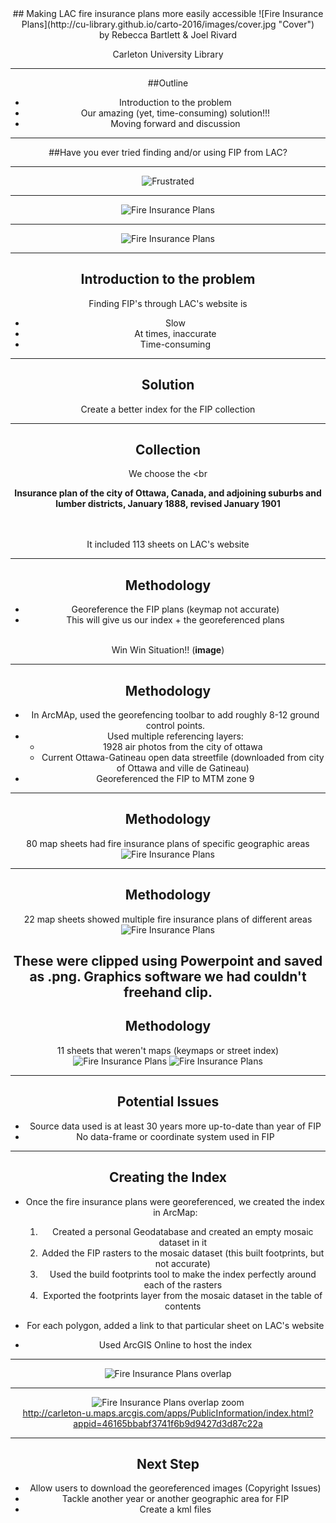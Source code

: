 <div align="Center">
## Making LAC fire insurance plans more easily accessible
![Fire Insurance Plans](http://cu-library.github.io/carto-2016/images/cover.jpg "Cover")<br>
by Rebecca Bartlett & Joel Rivard

Carleton University Library

---
##Outline

 - Introduction to the problem
 - Our amazing (yet, time-consuming) solution!!!
 - Moving forward and discussion

---

##Have you ever tried finding and/or using FIP from LAC?

---
![Frustrated](http://cu-library.github.io/carto-2016/images/frustrated.jpg "Frustrated")

---
![Fire Insurance Plans](http://cu-library.github.io/carto-2016/images/lac_searchresults.jpg "Searching")

---

![Fire Insurance Plans](http://cu-library.github.io/carto-2016/images/lac_search.jpg "Search")

---
## Introduction to the problem
Finding FIP's through LAC's website is

  - Slow
  - At times, inaccurate
  - Time-consuming
---

## Solution

Create a better index for the FIP collection

---

## Collection

We choose the
<br<br>

**Insurance plan of the city of Ottawa, Canada, and adjoining suburbs and lumber districts, January 1888, revised January 1901**

<br><br>
It included 113 sheets on LAC's website

---
## Methodology

- Georeference the FIP plans (keymap not accurate)
- This will give us our index + the georeferenced plans
<br><br>

Win Win Situation!! (**image**)

---
## Methodology

- In ArcMAp, used the georefencing toolbar to add roughly 8-12 ground control points.
- Used multiple referencing layers:
  - 1928 air photos from the city of ottawa
  - Current Ottawa-Gatineau open data streetfile (downloaded from city of Ottawa and ville de Gatineau)
- Georeferenced the FIP to MTM zone 9
---

## Methodology

80 map sheets had fire insurance plans of specific geographic areas
![Fire Insurance Plans](http://cu-library.github.io/carto-2016/images/regular_sheet.jpg "FIP Regular Sheet")

---
## Methodology

22 map sheets showed multiple fire insurance plans of different areas
![Fire Insurance Plans](http://cu-library.github.io/carto-2016/images/split_sheet.jpg "FIP Split-up")

These were clipped using Powerpoint and saved as .png. Graphics software we had couldn't freehand clip.
---
## Methodology

11 sheets that weren't maps (keymaps or street index)
![Fire Insurance Plans](http://cu-library.github.io/carto-2016/images/keymap_sheet.jpg "FIP keymap")
![Fire Insurance Plans](http://cu-library.github.io/carto-2016/images/index_sheet.jpg "FIP Index")

---
## Potential Issues

- Source data used is at least 30 years more up-to-date than year of FIP
- No data-frame or coordinate system used in FIP

---

## Creating the Index
- Once the fire insurance plans were georeferenced, we created the index in ArcMap:
  1. Created a personal Geodatabase and created an empty mosaic dataset in it
  2. Added the FIP rasters to the mosaic dataset (this built footprints, but not accurate)
  3. Used the build footprints tool to make the index perfectly around each of the rasters
  4. Exported the footprints layer from the mosaic dataset in the table of contents

- For each polygon, added a link to that particular sheet on LAC's website
- Used ArcGIS Online to host the index
---

![Fire Insurance Plans overlap](http://cu-library.github.io/carto-2016/images/fip_overlap.jpg "FIP Index in ArcGIS Pro")

---

![Fire Insurance Plans overlap zoom](http://cu-library.github.io/carto-2016/images/fip_overlapzoom.jpg "FIP Index in ArcGIS Pro zoom")
<br>
http://carleton-u.maps.arcgis.com/apps/PublicInformation/index.html?appid=46165bbabf3741f6b9d9427d3d87c22a

---

## Next Step
  - Allow users to download the georeferenced images (Copyright Issues)
  - Tackle another year or another geographic area for FIP
  - Create a kml files
